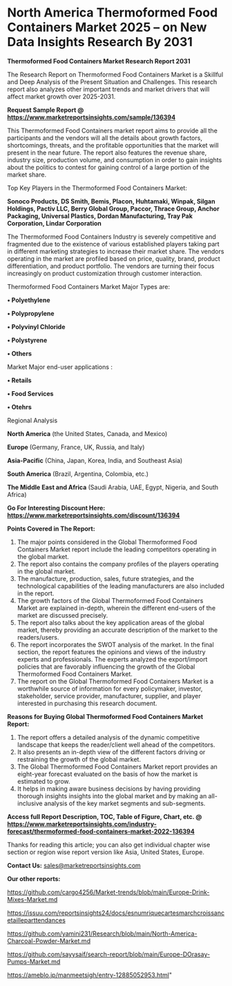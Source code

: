 # North America Thermoformed Food Containers Market 2025 – on New Data Insights Research By 2031

<strong>Thermoformed Food Containers Market Research Report 2031</strong>

The Research Report on Thermoformed Food Containers Market is a Skillful and Deep Analysis of the Present Situation and Challenges. This research report also analyzes other important trends and market drivers that will affect market growth over 2025-2031.

<strong>Request Sample Report @ <a href=https://www.marketreportsinsights.com/sample/136394>https://www.marketreportsinsights.com/sample/136394</a></strong>

This Thermoformed Food Containers market report aims to provide all the participants and the vendors will all the details about growth factors, shortcomings, threats, and the profitable opportunities that the market will present in the near future. The report also features the revenue share, industry size, production volume, and consumption in order to gain insights about the politics to contest for gaining control of a large portion of the market share.

Top Key Players in the Thermoformed Food Containers Market:

<strong>Sonoco Products, DS Smith, Bemis, Placon, Huhtamaki, Winpak, Silgan Holdings, Pactiv LLC, Berry Global Group, Paccor, Thrace Group, Anchor Packaging, Universal Plastics, Dordan Manufacturing, Tray Pak Corporation, Lindar Corporation</strong>

The Thermoformed Food Containers Industry is severely competitive and fragmented due to the existence of various established players taking part in different marketing strategies to increase their market share. The vendors operating in the market are profiled based on price, quality, brand, product differentiation, and product portfolio. The vendors are turning their focus increasingly on product customization through customer interaction.

Thermoformed Food Containers Market Major Types are:

<strong>• Polyethylene

• Polypropylene

• Polyvinyl Chloride

• Polystyrene

• Others</strong>

Market Major end-user applications :

<strong>• Retails

• Food Services

• Otehrs</strong>

Regional Analysis

</u><strong><b>North America</b></strong> (the United States, Canada, and Mexico)

<strong><b>Europe </b></strong>(Germany, France, UK, Russia, and Italy)

<strong><b>Asia-Pacific</b></strong> (China, Japan, Korea, India, and Southeast Asia)

<strong><b>South America</b></strong> (Brazil, Argentina, Colombia, etc.)

<strong><b>The Middle East and Africa</b></strong> (Saudi Arabia, UAE, Egypt, Nigeria, and South Africa)

<strong>Go For Interesting Discount Here: <a href=https://www.marketreportsinsights.com/discount/136394>https://www.marketreportsinsights.com/discount/136394</a></strong>

<strong>Points Covered in The Report:</strong>
<ol>
  <li>The major points considered in the Global Thermoformed Food Containers Market report include the leading competitors operating in the global market.</li>
  <li>The report also contains the company profiles of the players operating in the global market.</li>
  <li>The manufacture, production, sales, future strategies, and the technological capabilities of the leading manufacturers are also included in the report.</li>
  <li>The growth factors of the Global Thermoformed Food Containers Market are explained in-depth, wherein the different end-users of the market are discussed precisely.</li>
  <li>The report also talks about the key application areas of the global market, thereby providing an accurate description of the market to the readers/users.</li>
  <li>The report incorporates the SWOT analysis of the market. In the final section, the report features the opinions and views of the industry experts and professionals. The experts analyzed the export/import policies that are favorably influencing the growth of the Global Thermoformed Food Containers Market.</li>
  <li>The report on the Global Thermoformed Food Containers Market is a worthwhile source of information for every policymaker, investor, stakeholder, service provider, manufacturer, supplier, and player interested in purchasing this research document.</li>
</ol>
<strong>Reasons for Buying Global Thermoformed Food Containers Market Report:</strong>

<ol>
  <li>The report offers a detailed analysis of the dynamic competitive landscape that keeps the reader/client well ahead of the competitors.</li>
  <li>It also presents an in-depth view of the different factors driving or restraining the growth of the global market.</li>
  <li>The Global Thermoformed Food Containers Market report provides an eight-year forecast evaluated on the basis of how the market is estimated to grow.</li>
  <li>It helps in making aware business decisions by having providing thorough insights insights into the global market and by making an all-inclusive analysis of the key market segments and sub-segments.</li>
</ol>
<strong>Access full Report Description, TOC, Table of Figure, Chart, etc. @ <a href=https://www.marketreportsinsights.com/industry-forecast/thermoformed-food-containers-market-2022-136394>https://www.marketreportsinsights.com/industry-forecast/thermoformed-food-containers-market-2022-136394</a></strong>


Thanks for reading this article; you can also get individual chapter wise section or region wise report version like Asia, United States, Europe.

<strong>Contact Us:</strong>
sales@marketreportsinsights.com

<strong>Our other reports:</strong>

<a href=https://github.com/cargo4256/Market-trends/blob/main/Europe-Drink-Mixes-Market.md>https://github.com/cargo4256/Market-trends/blob/main/Europe-Drink-Mixes-Market.md</a>

<a href=https://issuu.com/reportsinsights24/docs/esnumriquecartesmarchcroissancetailleparttendances>https://issuu.com/reportsinsights24/docs/esnumriquecartesmarchcroissancetailleparttendances</a>

<a href=https://github.com/yamini231/Research/blob/main/North-America-Charcoal-Powder-Market.md>https://github.com/yamini231/Research/blob/main/North-America-Charcoal-Powder-Market.md</a>

<a href=https://github.com/sayysaif/search-report/blob/main/Europe-DOrasay-Pumps-Market.md>https://github.com/sayysaif/search-report/blob/main/Europe-DOrasay-Pumps-Market.md</a>

<a href=https://ameblo.jp/manmeetsigh/entry-12885052953.html>https://ameblo.jp/manmeetsigh/entry-12885052953.html</a>"
